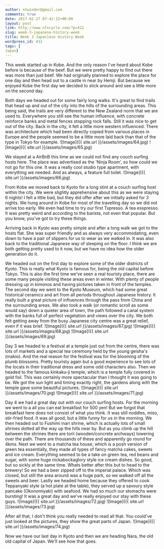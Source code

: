 ```yaml
---
author: ntwinder@gmail.com
comments: true
date: 2017-02-27 07:42:12+00:00
layout: post
link: http://www.nfxcycle.com/?p=412
slug: week-3-japanese-history-week
title: Week 3 Japan]ese History Week
wordpress_id: 412
tags: [
Japan]
---
```


This week started up in Kobe. And the only reason I've heard about Kobe before is because of the beef.  But we were pretty happy to find out there was more than just beef.  We had originally planned to explore the place for one day and then head out to a castle in near by Hemji. But because we enjoyed Kobe the first day we decided to stick around and see a little more on the second day.

Both days we headed out for some fairly long walks. It's great to find trails that head up and out of the city into the hills of the surrounding areas.  This being said, the trails are very different to the New Zealand norm that we are used to.  Everywhere you still see the human influence, with concrete reinforce banks and metal fences stopping rock falls.  Still it was nice to get out of the city. Back in the city, it felt a little more western influenced.  There was architecture which had been directly copied from various places in Europe and the people seemed to be a little more laid back than that of the type in Tokyo for example.
![Image]({{ site.url }}/assets/images/64.jpg)
![Image]({{ site.url }}/assets/images/65.jpg)

We stayed at a AirBnB this time as we could not find any couch surfing hosts here. The place was advertised as the 'Ninja Room', so how could we not go for this one. It was a really cool studio type apartment, with everything we needed. And as always, a feature full toilet.
![Image]({{ site.url }}/assets/images/66.jpg)

From Kobe we moved back to Kyoto for a long stint at a couch surfing host within the city. We were slightly apprehensive about this as we were staying 6 nights! I felt a little bad, but they did offer after we initially asked for 3 nights.  We hung around in Kobe for most of the travelling day so we did not arrive too early.  We even had time to try our first Txpresso. A tea esspresso. It was pretty weird and according to the barista, not even that popular. But you know, you've got to try these things.

Arriving back in Kyoto was pretty simple and after a long walk we got to the hosts flat. She was super friendly and as always very accommodating, even down to have a pair of slippers for us to wear as we walked in.  It was also back to the traditional Japanese way of sleeping on the floor.  I think we are both getting pretty used to it now, but we have no idea how the older generation do it.

We headed out on the first day to explore some of the older districts of Kyoto.  This is really what Kyoto is famous for, being the old capital before Tokyo.  This is also the first time we've seen a real touristy place, there are some many people visiting these areas even in winter. With plenty of people dressing up in kimonos and having pictures taken in front of the temples. The second day we went to the Kyoto Museum, which had some great historical ceramics and art from all periods throughout Japanese history. It really built a great picture of influences through the pass from China and the surrounding areas.  We also took a walk (or romantic scroll as some would say) down a quieter area of town, the path followed a canal system with the banks full of perfect vegetation and views over the city.  We both felt getting away from the busy Japanese city centre was a great relief, even if it was brief.
![Image]({{ site.url }}/assets/images/67.jpg)
![Image]({{ site.url }}/assets/images/68.jpg)
![Image]({{ site.url }}/assets/images/69.jpg)

Day 3 we headed to a festival at a temple just out from the centre, there was lots of markets and a special tea ceremony held by the young geisha's (makio). And the real reason for the festival was for the blooming of the plumb blossoms.  Pretty touristy again but a good experience to see lots of the locals in their traditional dress and some odd characters also. Then we headed to the famous kinkaku-ji temple, which is a temple fully covered in gold foil.  This was certainly more spectacular than I thought it was going to be.  We got the sun light and timing exactly right, the gardens along with the temple gave some beautiful pictures.
![Image]({{ site.url }}/assets/images/70.jpg)
![Image]({{ site.url }}/assets/images/71.jpg)

Day 4 we had a great day out with our couch surfing hosts. For the morning we went to a all you can eat breakfast for 500 yen! But we forgot that breakfast here does not consist of what you think. It was still noddles, miso, stir-fried food.  It was all good, but a little funny for us in the morning. We then headed out to Fushimi inari shrine, which is actually lots of small shrines dotted all the way up the hills near by. But as you climb up the hill between the shrines there are torii (wooden/concrete archways) towering over the path. There are thousands of these and apparently go round for 4kms.  Next we went to a matcha tea house, which is a posh version of green tea essentially, they made all types of fancy matcha cakes, sweets and ice cream.  Everything seemed to be a take on green tea, red beans and sugar, with some huge nickabockaglory style ice cream dishes.  So good, but so sickly at the same time.  Whats better after this but to head to the brewery! So we had a beer zipped off to the imperial palace. Which was closed, but still the area around was a huge park, so we walked off all the sweets and beer.  Lastly we headed home because they offered to cook Teppanyaki style (a hot plate at the table), they served up a savoury style pancake (Okonomiyaki) with seafood.  We had so much our stomachs were bursting! It was a great day and we've really enjoyed our stay with these guys.
![Image]({{ site.url }}/assets/images/72.jpg)
![Image]({{ site.url }}/assets/images/73.jpg)

After all that, I don't think you really needed to read all that. You could've just looked at the pictures, they show the great parts of Japan.
![Image]({{ site.url }}/assets/images/74.jpg)

Now we have our last day in Kyoto and then we are heading Nara, the old old capital of Japan. We'll see how that goes.
